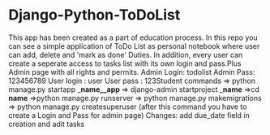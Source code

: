 # Django-Python-ToDoList
This app has been created as a part of education process. In this repo you can see a simple application of ToDo List as personal notebook where user can add, delete and 'mark as done' Duties. In addition, every user can create a seperate access to tasks list with its own login and pass.Plus Admin page with all rights and permits. 
Admin Login: todolist
Admin Pass: 123456789
User login : user
User pass : 123Student
commands => python manage.py startapp ___name__app__
=> django-admin startproject ___name__
=>cd __name__
=>python manage.py runserver 
=> python manage.py makemigrations 
=> python manage.py createsuperuser (after this command you have to create a Login and Pass  for admin page)
Changes: add due_date field in creation and adit tasks
